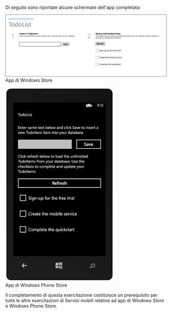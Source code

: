 
Di seguito sono riportate alcune schermate dell'app completata:

![](./media/mobile-services-windows-universal-get-started/mobile-quickstart-completed.png) <br/>App di Windows Store

![](./media/mobile-services-windows-universal-get-started/mobile-quickstart-completed-wp8.png) <br/>App di Windows Phone Store

Il completamento di questa esercitazione costituisce un prerequisito per tutte le altre esercitazioni di Servizi mobili relative ad app di Windows Store e Windows Phone Store.

<!---HONumber=July15_HO2-->